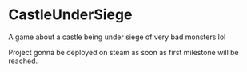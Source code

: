 # CastleUnderSiege
A game about a castle being under siege of very bad monsters lol

Project gonna be deployed on steam as soon as first milestone will be reached.
